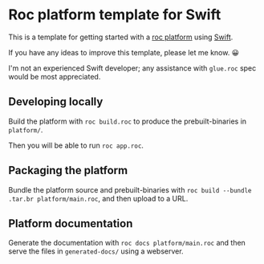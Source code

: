 # Roc platform template for Swift

This is a template for getting started with a [roc platform](https://www.roc-lang.org/platforms) using [Swift](https://swift.org).

If you have any ideas to improve this template, please let me know. 😀

I'm not an experienced Swift developer; any assistance with `glue.roc` spec would be most appreciated.

## Developing locally

Build the platform with `roc build.roc` to produce the prebuilt-binaries in `platform/`. 

Then you will be able to run `roc app.roc`.

## Packaging the platform

Bundle the platform source and prebuilt-binaries with `roc build --bundle .tar.br platform/main.roc`, and then upload to a URL.  

## Platform documentation

Generate the documentation with `roc docs platform/main.roc` and then serve the files in `generated-docs/` using a webserver.
